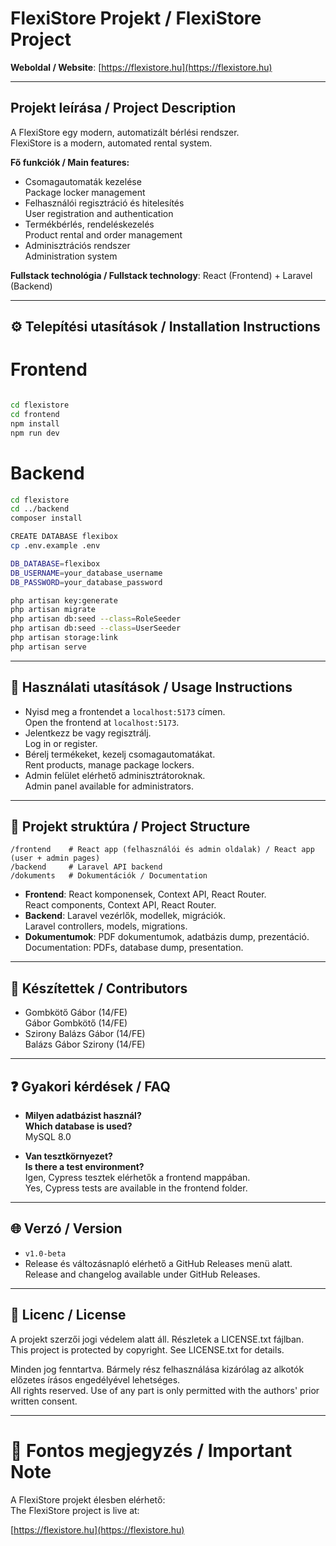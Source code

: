 # FlexiStore Projekt / FlexiStore Project

**Weboldal / Website**: [https://flexistore.hu](https://flexistore.hu)

---

##  Projekt leírása / Project Description

A FlexiStore egy modern, automatizált bérlési rendszer.  
FlexiStore is a modern, automated rental system.

**Fő funkciók / Main features:**
- Csomagautomaták kezelése  
  Package locker management
- Felhasználói regisztráció és hitelesítés  
  User registration and authentication
- Termékbérlés, rendeléskezelés  
  Product rental and order management
- Adminisztrációs rendszer  
  Administration system

**Fullstack technológia / Fullstack technology**: React (Frontend) + Laravel (Backend)

---

## ⚙️ Telepítési utasítások / Installation Instructions

# Frontend
```bash

cd flexistore
cd frontend
npm install
npm run dev

```
# Backend

```bash
cd flexistore
cd ../backend
composer install

CREATE DATABASE flexibox
cp .env.example .env

DB_DATABASE=flexibox 
DB_USERNAME=your_database_username 
DB_PASSWORD=your_database_password

php artisan key:generate
php artisan migrate
php artisan db:seed --class=RoleSeeder
php artisan db:seed --class=UserSeeder
php artisan storage:link
php artisan serve
```
---

## 🧹 Használati utasítások / Usage Instructions

- Nyisd meg a frontendet a `localhost:5173` címen.  
  Open the frontend at `localhost:5173`.
- Jelentkezz be vagy regisztrálj.  
  Log in or register.
- Bérelj termékeket, kezelj csomagautomatákat.  
  Rent products, manage package lockers.
- Admin felület elérhető adminisztrátoroknak.  
  Admin panel available for administrators.

---

## 📁 Projekt struktúra / Project Structure

```
/frontend    # React app (felhasználói és admin oldalak) / React app (user + admin pages)
/backend     # Laravel API backend
/dokuments   # Dokumentációk / Documentation
```

- **Frontend**: React komponensek, Context API, React Router.  
  React components, Context API, React Router.
- **Backend**: Laravel vezérlők, modellek, migrációk.  
  Laravel controllers, models, migrations.
- **Dokumentumok**: PDF dokumentumok, adatbázis dump, prezentáció.  
  Documentation: PDFs, database dump, presentation.

---

## 👥 Készítettek / Contributors

- Gombkötő Gábor (14/FE)  
  Gábor Gombkötő (14/FE)
- Szirony Balázs Gábor (14/FE)  
  Balázs Gábor Szirony (14/FE)

---

## ❓ Gyakori kérdések / FAQ

- **Milyen adatbázist használ?**  
  **Which database is used?**  
  MySQL 8.0

- **Van tesztkörnyezet?**  
  **Is there a test environment?**  
  Igen, Cypress tesztek elérhetők a frontend mappában.  
  Yes, Cypress tests are available in the frontend folder.

---



## 🌐 Verzó / Version

- `v1.0-beta`
- Release és változásnapló elérhető a GitHub Releases menü alatt.  
  Release and changelog available under GitHub Releases.

---

## 📜 Licenc / License

A projekt szerzői jogi védelem alatt áll. Részletek a LICENSE.txt fájlban.  
This project is protected by copyright. See LICENSE.txt for details.

Minden jog fenntartva. Bármely rész felhasználása kizárólag az alkotók előzetes írásos engedélyével lehetséges.  
All rights reserved. Use of any part is only permitted with the authors' prior written consent.

---

# 🔖 Fontos megjegyzés / Important Note

A FlexiStore projekt élesben elérhető:  
The FlexiStore project is live at:

[https://flexistore.hu](https://flexistore.hu)



